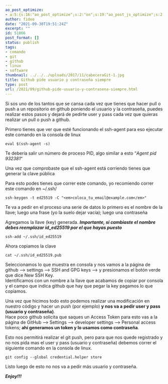```yaml
---
ao_post_optimize:
- a:5:{s:16:"ao_post_optimize";s:2:"on";s:19:"ao_post_js_optimize";s:2:"on";s:20:"ao_post_css_optimize";s:2:"on";s:12:"ao_post_ccss";s:2:"on";s:16:"ao_post_lazyload";s:2:"on";}
author: fideo
date: "2021-09-30T19:51:24Z"
excerpt: ""
id: 51866
post_format: []
status: publish
tags:
- comando
- git
- github
- linux
- software
thumbnail: ../../../uploads/2017/11/cabeceraGit-1.jpg
title: Github pide usuario y contraseña siempre
type: post
url: /2021/09/github-pide-usuario-y-contrasena-siempre.html
---
```


Si sos uno de los tantos que se cansa cada vez que tienes que hacer pull o push a un repositorio en github poniendo el usuario y la contraseña, puedes realizar estos pasos y dejará de pedirte user y pass cada vez que quieras realizar un pull o push a github.

Primero tienes que ver que esté funcionando el ssh-agent para eso ejecutar este comando en la consola de linux

```
eval $(ssh-agent -s)
```

Te debería salir un número de proceso PID, algo similar a esto “*Agent pid 932381*“

Una vez que comprobaste que el ssh-agent está corriendo tienes que generar la clave pública

Para esto podes tienes que correr este comando, yo recomiendo correr este comando en ~/.ssh/

```
ssh-keygen -t ed25519 -C "<em>coloca_tu_email@example.com</em>"
```

Te va a pedir en el proceso una serie de datos lo primero es el nombre de la llave; luego una frase (yo la suelo dejar vacía); luego una contraseña

Agregamos la llave (key) generada. ***Importante, si cambiaste el nombre debes reemplazar id\_ed25519 por el que hayas puesto***

```
ssh-add ~/.ssh/id_ed25519
```

Ahora copiamos la clave

```
cat ~/.ssh/id_ed25519.pub
```

Seleccionamos lo que muestra en consola y nos vamos a la página de github –&gt; settings –&gt; SSH and GPG keys –&gt; y presionamos el botón verde que dice New SSH Key.  
Identificamos con un nombre a la llave que acabamos de copiar por consola y el campo que indica github que hay que pegar la key pagamos lo que copiamos.

Una vez que hicimos todo esto podemos realizar una modificación en nuestro código y hacer un push (por ejemplo) **y nos va a pedir user y pass (usuario y contraseña)**.   
Hace poco github solicita que saques un Access Token para esto vas a la página de GitHub –&gt; Settings –&gt; developer settings –&gt; Personal access tokens; **ahí generamos un token y lo usamos como contraseña**.

Esto nos permitirá realizar el git push, pero para que nos quede registrado y no nos pida mas el user y pass (usuario y contraseña) debemos correr el siguiente comando en la consola de linux.

```
git config --global credential.helper store
```

Listo luego de esto no nos va a pedir más usuario y contraseña.

***Enjoy!!!***
